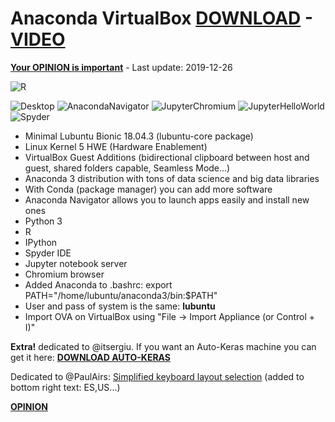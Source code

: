 # Anaconda VirtualBox [DOWNLOAD](https://github.com/Virtual-Machines/Anaconda-VirtualBox/releases/download/latest/Anaconda.ova) - [VIDEO](https://www.youtube.com/watch?v=LUWFLP3j8Uw)

[**Your OPINION is important**](https://docs.google.com/forms/d/e/1FAIpQLSeOzXN-TMbwxt_k3jHCQjwoEbP9o5nP6wJeJFa0_w0exYjTnw/viewform?usp=sf_link) - Last update: 2019-12-26


![R](https://raw.githubusercontent.com/Virtual-Machines/Anaconda-VirtualBox/master/R.png)

![Desktop](https://raw.githubusercontent.com/Virtual-Machines/Anaconda-VirtualBox/master/desktop.png)
![AnacondaNavigator](https://raw.githubusercontent.com/Virtual-Machines/Anaconda-VirtualBox/master/navigator.png)
![JupyterChromium](https://raw.githubusercontent.com/Virtual-Machines/Anaconda-VirtualBox/master/jupyterChromium.png)
![JupyterHelloWorld](https://raw.githubusercontent.com/Virtual-Machines/Anaconda-VirtualBox/master/jupyterHelloWorld.png)
![Spyder](https://raw.githubusercontent.com/Virtual-Machines/Anaconda-VirtualBox/master/spyder.png)

- Minimal Lubuntu Bionic 18.04.3 (lubuntu-core package)
- Linux Kernel 5 HWE (Hardware Enablement)
- VirtualBox Guest Additions (bidirectional clipboard between host and guest, shared folders capable, Seamless Mode...)
- Anaconda 3 distribution with tons of data science and big data libraries
- With Conda (package manager) you can add more software
- Anaconda Navigator allows you to launch apps easily and install new ones
- Python 3
- R
- IPython
- Spyder IDE
- Jupyter notebook server
- Chromium browser
- Added Anaconda to .bashrc: export PATH="/home/lubuntu/anaconda3/bin:$PATH"
- User and pass of system is the same: **lubuntu**
- Import OVA on VirtualBox using "File -> Import Appliance (or Control + I)"

**Extra!** dedicated to @itsergiu. If you want an Auto-Keras machine you can get it here: [**DOWNLOAD AUTO-KERAS**](https://github.com/Virtual-Machines/Anaconda-VirtualBox/releases/download/latest/Autokeras.ova)

Dedicated to @PaulAirs: [Simplified keyboard layout selection](https://github.com/Virtual-Machines/Anaconda-VirtualBox/issues/3#issuecomment-537452000) (added to bottom right text: ES,US...)

[**OPINION**](https://github.com/Virtual-Machines/Anaconda-VirtualBox/issues/3)

